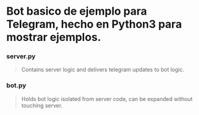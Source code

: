 # Bot basico de ejemplo para Telegram, hecho en Python3 para mostrar ejemplos.
### server.py  
> Contains server logic and delivers telegram updates to bot logic.  

### bot.py  
> Holds bot logic isolated from server code, can be expanded without touching server.

